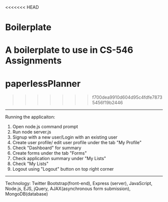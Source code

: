 <<<<<<< HEAD
# Boilerplate
A boilerplate to use in CS-546 Assignments
=======
# paperlessPlanner
>>>>>>> f700dea9910d604d95c4fdfe78735456f19b2446

**********************************************************
 Running the applicaiton:
 1. Open node.js command prompt
 2. Run node server.js
 3. Signup with a new user/Login with an existing user
 4. Create user profile/ edit user profile under the tab "My Profile"
 5. Check "Dashboard" for summary
 5. Create forms under the tab "Forms"
 6. Check application summary under "My Lists" 
 7. Check "My Lists" 
 8. Logout using "Logout" button on top right corner
 
****************************************************************
Technology: Twitter Bootstrap(front-end), Express (server), JavaScript, Node.js, EJS, jQuery, AJAX(asynchronous form submission), MongoDB(database)
